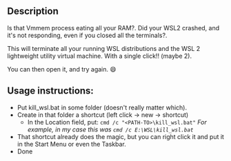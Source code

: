 ## Description

Is that Vmmem process eating all your RAM?. Did your WSL2 crashed, and it's not responding, even if you closed all the terminals?.

This will terminate all your running WSL distributions and the WSL 2 lightweight utility virtual machine. With a single click!! (maybe 2).

You can then open it, and try again. 😄

## Usage instructions:

- Put kill_wsl.bat in some folder (doesn't really matter which).
- Create in that folder a shortcut (left click -> new -> shortcut)
  - In the Location field, put:
    ``cmd /c "<PATH-TO>\kill_wsl.bat"``
    *For example, in my case this was ``cmd /c E:\WSL\kill_wsl.bat``*
- That shortcut already does the magic, but you can right click it and put it in the Start Menu or even the Taskbar.
- Done

